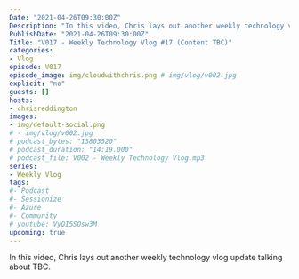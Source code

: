 ```yaml
---
Date: "2021-04-26T09:30:00Z"
Description: "In this video, Chris lays out another weekly technology vlog update talking about TBC"
PublishDate: "2021-04-26T09:30:00Z"
Title: "V017 - Weekly Technology Vlog #17 (Content TBC)"
categories:
- Vlog
episode: V017
episode_image: img/cloudwithchris.png # img/vlog/v002.jpg
explicit: "no"
guests: []
hosts:
- chrisreddington
images:
- img/default-social.png
# - img/vlog/v002.jpg
# podcast_bytes: "13803520"
# podcast_duration: "14:19.000"
# podcast_file: V002 - Weekly Technology Vlog.mp3
series:
- Weekly Vlog
tags:
#- Podcast
#- Sessionize
#- Azure
#- Community
# youtube: VyQI5SOsw3M
upcoming: true
---
```

In this video, Chris lays out another weekly technology vlog update talking about TBC.